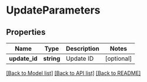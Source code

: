 # UpdateParameters

## Properties
Name | Type | Description | Notes
------------ | ------------- | ------------- | -------------
**update_id** | **string** | Update ID | [optional] 

[[Back to Model list]](../README.md#documentation-for-models) [[Back to API list]](../README.md#documentation-for-api-endpoints) [[Back to README]](../README.md)


